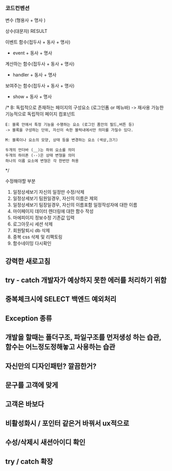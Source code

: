 ### 코드컨벤션
변수 (형용사 + 명사 )

상수(대문자)
RESULT

이벤트 함수(접두사 + 동사 + 명사)
- event + 동사 + 명사

계산하는 함수(접두사 + 동사 + 명사)
- handler + 동사 + 명사

보여주는 함수(접두사 + 동사 + 명사)
- show + 동사 + 명사


/*
    B: 독립적으로 존재하는 페이지의 구성요소 (로그인폼 or 메뉴바)
    -> 재사용 가능한 기능적으로 독립적이 페이지 컴포넌트

    E: 블록 안에서 특정 기능을 수행하는 요소 (로그인 폼안의 필드,버튼 등)
    -> 블록을 구성하는 단위, 자신이 속한 블럭내에서만 의미를 가질수 있다.

    M: 블록이나 요소의 모양, 상태 등을 변경하는 요소 (색상,크기)

    두개의 언더바 (__)는 하위 요소를 의미
    두개의 하이폰 (--)은 상태 변형을 의미
    하나의 이름 요소에 변형은 각 한번만 허용
*/

수정해야할 부분
1. 일정상세보기 자신의 일정만 수정/삭제
2. 일정상세보기 팀원일경우, 자신의 이름은 제외
3. 일정상세보기 팀장일경우, 자신의 이름포함 일정작성자에 대한 이름
4. 마이페이지 데이터 렌더링에 대한 함수 작성
5. 마에피이지 정보수정 기존값 입력
6. 로그아웃시 세션 삭제
7. 회원탈퇴시 db 삭제
8. 중복 css 삭제 및 리팩토링
9. 함수네이밍 다시확인

## 강력한 새로고침
## try - catch 개발자가 예상하지 못한 에러를 처리하기 위함
## 중복체크시에 SELECT 백엔드 예외처리
## Exception 종류
## 개발을 할때는 폴더구조, 파일구조를 먼저생성 하는 습관, 함수는 어느정도정해놓고 사용하는 습관
## 자신만의 디자인패턴? 깔끔한거?
## 문구를 고객에 맞게
## 고객은 바보다
## 비활성화시 / 포인터 같은거 바꿔서 ux적으로 
## 수성/삭제시 새션아이디 확인
## try / catch 확장

